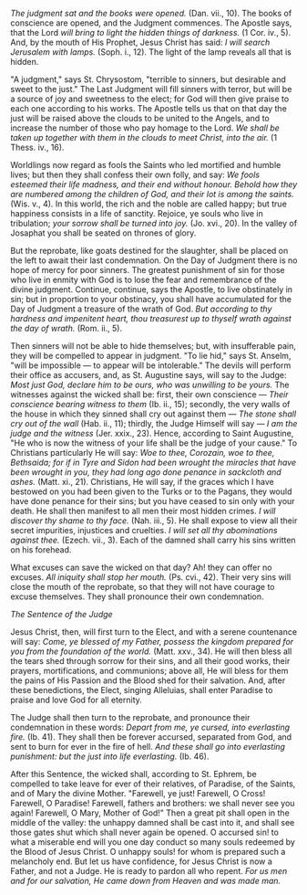 
*The judgment sat and the books were opened.* (Dan. vii., 10). The books of conscience are opened, and the Judgment commences. The Apostle says, that the Lord *will bring to light the hidden things of darkness.* (1 Cor. iv., 5). And, by the mouth of His Prophet, Jesus Christ has said: *I will search Jerusalem with lamps.* (Soph. i., 12). The light of the lamp reveals all that is hidden.

\"A judgment,\" says St. Chrysostom, \"terrible to sinners, but desirable and sweet to the just.\" The Last Judgment will fill sinners with terror, but will be a source of joy and sweetness to the elect; for God will then give praise to each one according to his works. The Apostle tells us that on that day the just will be raised above the clouds to be united to the Angels, and to increase the number of those who pay homage to the Lord. *We shall be taken up together with them in the clouds to meet Christ, into the air.* (1 Thess. iv., 16).

Worldlings now regard as fools the Saints who led mortified and humble lives; but then they shall confess their own folly, and say: *We fools esteemed their life madness, and their end without honour. Behold how they are numbered among the children of God, and their lot is among the saints.* (Wis. v., 4). In this world, the rich and the noble are called happy; but true happiness consists in a life of sanctity. Rejoice, ye souls who live in tribulation; *your sorrow shall be turned into joy.* (Jo. xvi., 20). In the valley of Josaphat you shall be seated on thrones of glory.

But the reprobate, like goats destined for the slaughter, shall be placed on the left to await their last condemnation. On the Day of Judgment there is no hope of mercy for poor sinners. The greatest punishment of sin for those who live in enmity with God is to lose the fear and remembrance of the divine judgment. Continue, continue, says the Apostle, to live obstinately in sin; but in proportion to your obstinacy, you shall have accumulated for the Day of Judgment a treasure of the wrath of God. *But according to thy hardness and impenitent heart, thou treasurest up to thyself wrath against the day of wrath.* (Rom. ii., 5).

Then sinners will not be able to hide themselves; but, with insufferable pain, they will be compelled to appear in judgment. \"To lie hid,\" says St. Anselm, \"will be impossible — to appear will be intolerable.\" The devils will perform their office as accusers, and, as St. Augustine says, will say to the Judge: *Most just God, declare him to be ours, who was unwilling to be yours.* The witnesses against the wicked shall be: first, their own conscience — *Their conscience bearing witness to them* (Ib. ii., 15); secondly, the very walls of the house in which they sinned shall cry out against them — *The stone shall cry out of the wall* (Hab. ii., 11); thirdly, the Judge Himself will say — *I am the judge and the witness* (Jer. xxix., 23). Hence, according to Saint Augustine, \"He who is now the witness of your life shall be the judge of your cause.\" To Christians particularly He will say: *Woe to thee, Corozain, woe to thee, Bethsaida; for if in Tyre and Sidon had been wrought the miracles that have been wrought in you, they had long ago done penance in sackcloth and ashes.* (Matt. xi., 21). Christians, He will say, if the graces which I have bestowed on you had been given to the Turks or to the Pagans, they would have done penance for their sins; but you have ceased to sin only with your death. He shall then manifest to all men their most hidden crimes. *I will discover thy shame to thy face.* (Nah. iii., 5). He shall expose to view all their secret impurities, injustices and cruelties. *I will set all thy abominations against thee.* (Ezech. vii., 3). Each of the damned shall carry his sins written on his forehead.

What excuses can save the wicked on that day? Ah! they can offer no excuses. *All iniquity shall stop her mouth.* (Ps. cvi., 42). Their very sins will close the mouth of the reprobate, so that they will not have courage to excuse themselves. They shall pronounce their own condemnation.

*The Sentence of the Judge*

Jesus Christ, then, will first turn to the Elect, and with a serene countenance will say: *Come, ye blessed of my Father, possess the kingdom prepared for you from the foundation of the world.* (Matt. xxv., 34). He will then bless all the tears shed through sorrow for their sins, and all their good works, their prayers, mortifications, and communions; above all, He will bless for them the pains of His Passion and the Blood shed for their salvation. And, after these benedictions, the Elect, singing Alleluias, shall enter Paradise to praise and love God for all eternity.

The Judge shall then turn to the reprobate, and pronounce their condemnation in these words: *Depart from me, ye cursed, into everlasting fire.* (Ib. 41). They shall then be forever accursed, separated from God, and sent to burn for ever in the fire of hell. *And these shall go into everlasting punishment: but the just into life everlasting.* (Ib. 46).

After this Sentence, the wicked shall, according to St. Ephrem, be compelled to take leave for ever of their relatives, of Paradise, of the Saints, and of Mary the divine Mother. \"Farewell, ye just! Farewell, O Cross! Farewell, O Paradise! Farewell, fathers and brothers: we shall never see you again! Farewell, O Mary, Mother of God!\" Then a great pit shall open in the middle of the valley: the unhappy damned shall be cast into it, and shall see those gates shut which shall never again be opened. O accursed sin! to what a miserable end will you one day conduct so many souls redeemed by the Blood of Jesus Christ. O unhappy souls! for whom is prepared such a melancholy end. But let us have confidence, for Jesus Christ is now a Father, and not a Judge. He is ready to pardon all who repent. *For us men and for our salvation, He came down from Heaven and was made man.*

